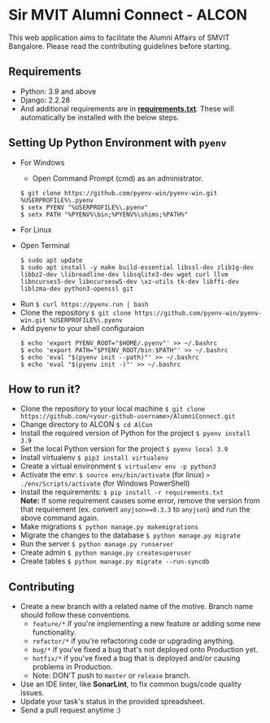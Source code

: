 # Sir MVIT Alumni Connect - ALCON  
  This web application aims to facilitate the Alumni Affairs of SMVIT Bangalore. Please read the contributing guidelines before starting.

## Requirements

 * Python: 3.9 and above
 * Django: 2.2.28 
 * And additional requirements are in [**requirements.txt**](./requirements.txt). These will automatically be installed with the below steps.

## Setting Up Python Environment with `pyenv`

* For Windows
  - Open Command Prompt (cmd) as an administrator.
  ```
  $ git clone https://github.com/pyenv-win/pyenv-win.git %USERPROFILE%\.pyenv
  $ setx PYENV "%USERPROFILE%\.pyenv"
  $ setx PATH "%PYENV%\bin;%PYENV%\shims;%PATH%"
  ```
  
* For Linux 
 - Open Terminal
   ```
   $ sudo apt update
   $ sudo apt install -y make build-essential libssl-dev zlib1g-dev libbz2-dev \libreadline-dev libsqlite3-dev wget curl llvm libncurses5-dev libncursesw5-dev \xz-utils tk-dev libffi-dev liblzma-dev python3-openssl git
   ```
- Run `$ curl https://pyenv.run | bash`
- Clone the repository `$ git clone https://github.com/pyenv-win/pyenv-win.git %USERPROFILE%\.pyenv`
- Add pyenv to your shell configuraion
  ```
  $ echo 'export PYENV_ROOT="$HOME/.pyenv"' >> ~/.bashrc
  $ echo 'export PATH="$PYENV_ROOT/bin:$PATH"' >> ~/.bashrc
  $ echo 'eval "$(pyenv init --path)"' >> ~/.bashrc
  $ echo 'eval "$(pyenv init -)"' >> ~/.bashrc
  ```
## How to run it?

  * Clone the repository to your local machine `$ git clone https://github.com/<your-github-username>/AlumniConnect.git`
  * Change directory to ALCON `$ cd AlCon`
  * Install the required version of Python for the project `$ pyenv install 3.9`
  * Set the local Python version for the project `$ pyenv local 3.9`
  * Install virtualenv `$ pip3 install virtualenv`  
  * Create a virtual environment `$ virtualenv env -p python3`
  * Activate the env: `$ source env/bin/activate` (for linux) `> ./env/Scripts/activate` (for Windows PowerShell)
  * Install the requirements: `$ pip install -r requirements.txt`  
    **Note:** If some requirement causes some error, remove the version from that requirement (ex. convert `anyjson==0.3.3` to `anyjson`) and run the above command again.
  * Make migrations `$ python manage.py makemigrations`
  * Migrate the changes to the database `$ python manage.py migrate`
  * Run the server `$ python manage.py runserver`
  * Create admin `$ python manage.py createsuperuser`
  * Create tables `$ python manage.py migrate --run-syncdb`

## Contributing  
  * Create a new branch with a related name of the motive. Branch name should follow these conventions. 
    - `feature/*` if you're implementing a new feature or adding some new functionality.
    - `refactor/*` if you're refactoring code or upgrading anything.
    - `bug/*` if you've fixed a bug that's not deployed onto Production yet.
    - `hotfix/*` if you've fixed a bug that is deployed and/or causing problems in Production.
    - Note: DON'T push to `master` or `release` branch.
  * Use an IDE linter, like **SonarLint**, to fix common bugs/code quality issues. 
  * Update your task's status in the provided spreadsheet.
  * Send a pull request anytime :)  
  
